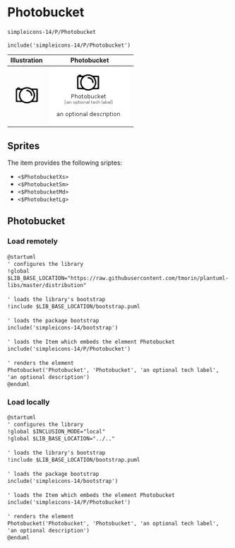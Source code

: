 # Photobucket


```text
simpleicons-14/P/Photobucket
```

```text
include('simpleicons-14/P/Photobucket')
```



| Illustration | Photobucket |
| :---: | :---: |
| ![illustration for Illustration](../../simpleicons-14/P/Photobucket.png) | ![illustration for Photobucket](../../simpleicons-14/P/Photobucket.Local.png) |



## Sprites
The item provides the following sriptes:

- `<$PhotobucketXs>`
- `<$PhotobucketSm>`
- `<$PhotobucketMd>`
- `<$PhotobucketLg>`





## Photobucket

### Load remotely
```plantuml
@startuml
' configures the library
!global $LIB_BASE_LOCATION="https://raw.githubusercontent.com/tmorin/plantuml-libs/master/distribution"

' loads the library's bootstrap
!include $LIB_BASE_LOCATION/bootstrap.puml

' loads the package bootstrap
include('simpleicons-14/bootstrap')

' loads the Item which embeds the element Photobucket
include('simpleicons-14/P/Photobucket')

' renders the element
Photobucket('Photobucket', 'Photobucket', 'an optional tech label', 'an optional description')
@enduml
```

### Load locally
```plantuml
@startuml
' configures the library
!global $INCLUSION_MODE="local"
!global $LIB_BASE_LOCATION="../.."

' loads the library's bootstrap
!include $LIB_BASE_LOCATION/bootstrap.puml

' loads the package bootstrap
include('simpleicons-14/bootstrap')

' loads the Item which embeds the element Photobucket
include('simpleicons-14/P/Photobucket')

' renders the element
Photobucket('Photobucket', 'Photobucket', 'an optional tech label', 'an optional description')
@enduml
```

